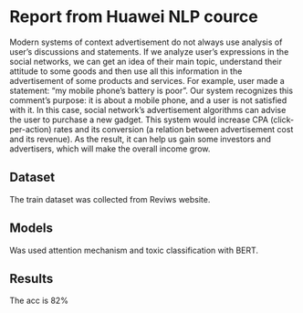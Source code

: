 # Report from Huawei NLP cource

Modern systems of context advertisement do not always use analysis of user’s discussions and
statements. If we analyze user’s expressions in the social networks, we can get an idea of their main topic, understand their attitude to some goods and then use all this information in the advertisement of some products and services. For example, user made a statement: “my mobile phone’s battery is poor”. Our system recognizes this comment’s purpose: it is about a mobile phone, and a user is not satisfied with it. In this case, social network’s advertisement algorithms can advise the user to purchase a new gadget. This system would increase CPA (click-per-action) rates and its conversion (a relation between advertisement cost and its revenue). As the result, it can help us gain some investors and advertisers, which will make the overall income grow.

## Dataset

The train dataset was collected from Reviws website. 

## Models

Was used attention mechanism and toxic classification with BERT.

## Results

The acc is 82%
